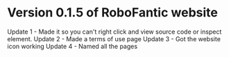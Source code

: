 # Version 0.1.5 of RoboFantic website
Update 1 - Made it so you can't right click and view source code or inspect element.
Update 2 - Made a terms of use page
Update 3 - Got the website icon working
Update 4 - Named all the pages
